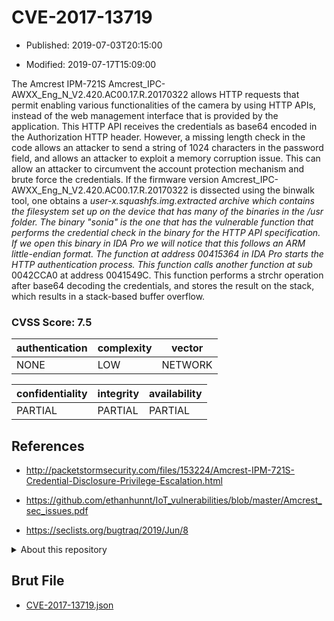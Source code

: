 # CVE-2017-13719

- Published: 2019-07-03T20:15:00

- Modified: 2019-07-17T15:09:00

The Amcrest IPM-721S Amcrest_IPC-AWXX_Eng_N_V2.420.AC00.17.R.20170322 allows HTTP requests that permit enabling various functionalities of the camera by using HTTP APIs, instead of the web management interface that is provided by the application. This HTTP API receives the credentials as base64 encoded in the Authorization HTTP header. However, a missing length check in the code allows an attacker to send a string of 1024 characters in the password field, and allows an attacker to exploit a memory corruption issue. This can allow an attacker to circumvent the account protection mechanism and brute force the credentials. If the firmware version Amcrest_IPC-AWXX_Eng_N_V2.420.AC00.17.R.20170322 is dissected using the binwalk tool, one obtains a _user-x.squashfs.img.extracted archive which contains the filesystem set up on the device that has many of the binaries in the /usr folder. The binary "sonia" is the one that has the vulnerable function that performs the credential check in the binary for the HTTP API specification. If we open this binary in IDA Pro we will notice that this follows an ARM little-endian format. The function at address 00415364 in IDA Pro starts the HTTP authentication process. This function calls another function at sub_ 0042CCA0 at address 0041549C. This function performs a strchr operation after base64 decoding the credentials, and stores the result on the stack, which results in a stack-based buffer overflow.

### CVSS Score: **7.5**

| authentication | complexity | vector |
| --- | --- | --- |
| NONE | LOW | NETWORK |

| confidentiality | integrity | availability |
| --- | --- | --- |
| PARTIAL | PARTIAL | PARTIAL |

## References

* http://packetstormsecurity.com/files/153224/Amcrest-IPM-721S-Credential-Disclosure-Privilege-Escalation.html

* https://github.com/ethanhunnt/IoT_vulnerabilities/blob/master/Amcrest_sec_issues.pdf

* https://seclists.org/bugtraq/2019/Jun/8

<details>
<summary>About this repository</summary> 

  This repository is part of the project [Live Hack CVE](https://github.com/Live-Hack-CVE). Main website can be found [www.live-hack.org](https://www.live-hack.org) 
  
  Made by [Sn0wAlice](https://github.com/Sn0wAlice) for the people that care about security and need to have a feed of the latest CVEs. Hope you enjoy it, don't forget to star the repo and follow me on [Twitter](https://twitter.com/Sn0wAlice) and [Github](https://github.com/Sn0wAlice). And that is my [personnal website](https://www.alice-snow.me/)

  - [Home Page](https://github.com/Live-Hack-CVE)
  - [Framework](https://github.com/Live-Hack-CVE/cve-framework)
  - [CVE database](https://github.com/Live-Hack-CVE/full_database)
  - [Changelog](https://github.com/Live-Hack-CVE/Changelog)
</details>

## Brut File

* [CVE-2017-13719.json](https://raw.githubusercontent.com/Live-Hack-CVE/full_database/main/cves/2017/CVE-2017-13719.json)

